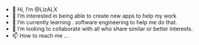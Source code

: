 - 👋 Hi, I’m @LizALX
- 👀 I’m interested in being able to create new apps to help my work
- 🌱 I’m currently learning . software engineering to help me do that.
- 💞️ I’m looking to collaborate with all who share similar or better interests.
- 📫 How to reach me ...

<!---
LizALX/LizALX is a ✨ special ✨ repository because its `README.md` (this file) appears on your GitHub profile.
You can click the Preview link to take a look at your changes.
--->
